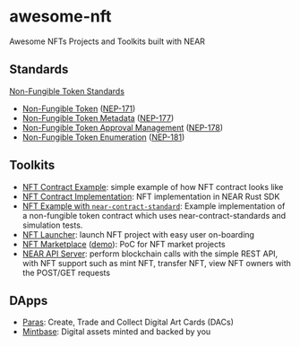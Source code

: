 # awesome-nft
Awesome NFTs Projects and Toolkits built with NEAR

## Standards

[Non-Fungible Token Standards](https://nomicon.io/Standards/NonFungibleToken/README.html)

  - [Non-Fungible Token](https://nomicon.io/Standards/NonFungibleToken/Core.html) ([NEP-171](https://github.com/near/NEPs/discussions/171))
  - [Non-Fungible Token Metadata](https://nomicon.io/Standards/NonFungibleToken/Metadata.html) ([NEP-177](https://github.com/near/NEPs/discussions/177))
  - [Non-Fungible Token Approval Management](https://nomicon.io/Standards/NonFungibleToken/ApprovalManagement.html) ([NEP-178](https://github.com/near/NEPs/discussions/178))
  - [Non-Fungible Token Enumeration](https://nomicon.io/Standards/NonFungibleToken/Enumeration.html) ([NEP-181](https://github.com/near/NEPs/discussions/181))


## Toolkits

- [NFT Contract Example](https://github.com/near/core-contracts/tree/nft-simple/nft-simple): simple example of how NFT contract looks like
- [NFT Contract Implementation](https://github.com/near/near-sdk-rs/tree/master/near-contract-standards/src/non_fungible_token): NFT implementation in NEAR Rust SDK
- [NFT Example with `near-contract-standard`](https://github.com/near/near-sdk-rs/tree/master/examples/non-fungible-token): Example implementation of a non-fungible token contract which uses near-contract-standards and simulation tests.
- [NFT Launcher](https://github.com/near-apps/nft-launcher): launch NFT project with easy user on-boarding
- [NFT Marketplace](https://github.com/near-apps/nft-market) ([demo](https://near-apps.github.io/nft-market/)): PoC for NFT market projects
- [NEAR API Server](https://github.com/zavodil/near-api-server): perform blockchain calls with the simple REST API, with NFT support such as mint NFT, transfer NFT, view NFT owners with the POST/GET requests


## DApps 

- [Paras](http://paras.id): Create, Trade and Collect Digital Art Cards (DACs)
- [Mintbase](https://mintbase.io/): Digital assets minted and backed by you








